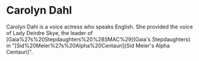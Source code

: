 # Carolyn Dahl

Carolyn Dahl is a voice actress who speaks English. She provided the voice of Lady Deirdre Skye, the leader of [Gaia%27s%20Stepdaughters%20%28SMAC%29](Gaia's Stepdaughters) in "[Sid%20Meier%27s%20Alpha%20Centauri](Sid Meier's Alpha Centauri)".